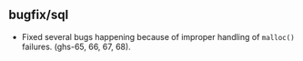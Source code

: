 ## bugfix/sql

* Fixed several bugs happening because of improper handling of `malloc()`
  failures. (ghs-65, 66, 67, 68).
